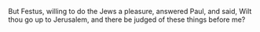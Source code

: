 But Festus, willing to do the Jews a pleasure, answered Paul, and said, Wilt thou go up to Jerusalem, and there be judged of these things before me?
